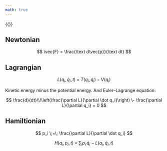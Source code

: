 ```yaml
---
math: true
---
```


{{<youtube MIBfKJHMWHU>}}

## Newtonian

$$
\vec{F} = \frac{\text d\vec{p}}{\text dt}
$$

## Lagrangian

$$
L(q_i, \dot q_i, t) \;=\; T(q_i, \dot q_i) \;-\; V(q_i)
$$

Kinetic energy minus the potential energy. And Euler–Lagrange equation:

$$
\frac{d}{dt}\\!\left(\frac{\partial L}{\partial \dot q_i}\right)
\- \frac{\partial L}{\partial q_i}
= 0
$$

## Hamiltionian
$$
p_i \;=\; \frac{\partial L}{\partial \dot q_i}
$$

$$
H(q_i, p_i, t)
\;=\;
\sum_i p_i\,\dot q_i
\;-\;
L\bigl(q_i,\dot q_i,t\bigr)
$$